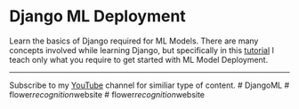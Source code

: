 # Django ML Deployment

Learn the basics of Django required for ML Models. There are many concepts involved while learning Django, but specifically in this <a href="https://youtu.be/rNhVBv0i4os">tutorial</a> I teach
only what you require to get started with ML Model Deployment.

<hr>

Subscribe to my <a href="https://www.youtube.com/c/RaunakJoshi">YouTube</a> channel for similiar type of content.
#   D j a n g o M L  
 #   f l o w e r _ r e c o g n i t i o n _ w e b s i t e  
 #   f l o w e r _ r e c o g n i t i o n _ w e b s i t e  
 